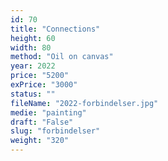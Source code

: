 ```yaml
---
id: 70
title: "Connections"
height: 60
width: 80
method: "Oil on canvas"
year: 2022
price: "5200"
exPrice: "3000"
status: ""
fileName: "2022-forbindelser.jpg"
medie: "painting"
draft: "False"
slug: "forbindelser"
weight: "320"
---
```

